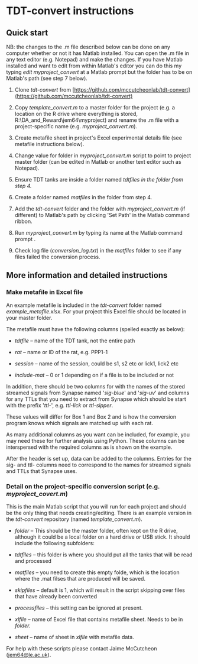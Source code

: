 # TDT-convert instructions

## Quick start

NB: the changes to the .m file described below can be done on any computer whether or not it has Matlab installed. You can open the .m file in any text editor (e.g. Notepad) and make the changes. If you have Matlab installed and want to edit from within Matlab&#39;s editor you can do this my typing _edit myproject\_convert_ at a Matlab prompt but the folder has to be on Matlab&#39;s path (see step 7 below).

1. Clone _tdt-convert_ from [https://github.com/mccutcheonlab/tdt-convert](https://github.com/mccutcheonlab/tdt-convert)

2. Copy _template\_convert.m_ to a master folder for the project (e.g. a location on the R drive where everything is stored, R:\DA\_and\_Reward\jem64\myproject\) and rename the .m file with a project-specific name (e.g. _myproject\_convert.m_).

3. Create metafile sheet in project&#39;s Excel experimental details file (see metafile instructions below).

4. Change value for folder in _myproject\_convert.m_ script to point to project master folder (can be edited in Matlab or another text editor such as Notepad).

5. Ensure TDT tanks are inside a folder named _tdtfiles in the folder from step 4._

6. Create a folder named _matfiles_ in the folder from step 4.

7. Add the _tdt-convert_ folder and the folder with _myproject\_convert.m_ (if different) to Matlab&#39;s path by clicking &#39;Set Path&#39; in the Matlab command ribbon.

8. Run _myproject\_convert.m_ by typing its name at the Matlab command prompt .

9. Check log file (_conversion\_log.txt_) in the _matfiles_ folder to see if any files failed the conversion process.

## More information and detailed instructions

### Make metafile in Excel file

An example metafile is included in the _tdt-convert_ folder named _example\_metafile.xlsx_. For your project this Excel file should be located in your master folder.

The metafile must have the following columns (spelled exactly as below):

* _tdtfile_ – name of the TDT tank, not the entire path

* _rat_ – name or ID of the rat, e.g. PPP1-1

* _session_ – name of the session, could be s1, s2 etc or lick1, lick2 etc

* _include-mat_ – 0 or 1 depending on if a file is to be included or not

In addition, there should be two columns for with the names of the stored streamed signals from Synapse named &#39;_sig-blue_&#39; and &#39;_sig-uv_&#39; and columns for any TTLs that you need to extract from Synapse which should be start with the prefix &#39;_ttl-_&#39;, e.g. _ttl-lick_ or _ttl-sipper_.

These values will differ for Box 1 and Box 2 and is how the conversion program knows which signals are matched up with each rat.

As many additional columns as you want can be included, for example, you may need these for further analysis using Python. These columns can be interspersed with the required columns as is shown on the example.

After the header is set up, data can be added to the columns. Entries for the sig- and ttl- columns need to correspond to the names for streamed signals and TTLs that Synapse uses.

### Detail on the project-specific conversion script (e.g. _myproject\_covert.m_)

This is the main Matlab script that you will run for each project and should be the only thing that needs creating/editing. There is an example version in the _tdt-convert_ repository (named _template\_convert.m_).

* _folder_ – This should be the master folder, often kept on the R drive, although it could be a local folder on a hard drive or USB stick. It should include the following subfolders:

* _tdtfiles_ – this folder is where you should put all the tanks that will be read and processed

* _matfiles –_ you need to create this empty folde, which is the location where the .mat filses that are produced will be saved.

* _skipfiles_ – default is 1, which will result in the script skipping over files that have already been converted

* _processfiles_ – this setting can be ignored at present.

* _xlfile –_ name of Excel file that contains metafile sheet. Needs to be in _folder._

* _sheet_ – name of sheet in _xlfile_ with metafile data.


For help with these scripts please contact Jaime McCutcheon (jem64@le.ac.uk).
